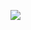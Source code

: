 <img src="https://cdn.discordapp.com/attachments/988142568107823217/1322899870402744380/Untitled246_20241028221920.png
  ex=67772b43&is=6775d9c3&hm=a2c7ba125615e1aad787eaeeb310692b1fd6578091a0610b7955196f48d5e39c&">

